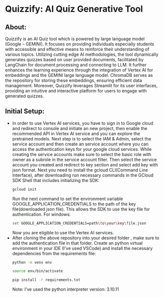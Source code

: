 # Quizzify: AI Quiz Generative Tool
## About:
Quizzify is an AI Quiz tool which is powered by large language model (Google – GEMINI). It focuses on providing individuals especially students with accessible and effective means to reinforce their understanding of various topics. Utilizing cutting edge AI methodologies, the tool dynamically generates quizzes based on user provided documents, facilitated by LangChain for document processing and connecting to LLM. It further enhances the learning experience through the integration of Vertex AI for embeddings and the GEMINI large language model. ChromaDB serves as the repository for storing these embeddings, ensuring efficient data management. Moreover, Quizzify leverages Streamlit for its user interfaces, providing an intuitive and interactive platform for users to engage with generated quizzes.
## Initial Setup:
* In order to use Vertex AI services, you have to sign in to Google cloud and redirect to console and initiate an new project, then enable the recommended API in Vertex AI service and you can explore the pretrained models. Next step is to select the IAM & Admin, select the service account and then create an service account where you can access the authentication keys for your google cloud services. While creating the service accounts make sure to select the basic role with owner as a subrole in the service account filter. Then select the service account you created and redirect to key section and select add key with json format. Next you need to install the gcloud CLI(Command Line Interface), after downloading run necessary commands in the GCloud SDK Shell that includes initializing the SDK: 
  ```sh
  gcloud init
  ```
  Run the next command to set the environment variable GOOGLE_APPLICATION_CREDENTIALS to the path of the key file(downloaded json file). This allows the SDK to use the key file for authentication.
  For windows:
  ```sh
  set GOOGLE_APPLICATION_CREDENTIALS=path\to\your\key\file.json
  ```
  Now you are eligible to use the Vertex AI services.
* After cloning the above repository into your desired folder , make sure to add the authentication file in that folder. Create an python virtual environment in your IDE (I've used VSCode) and install the necessary dependencies from the requirements file:
  ```sh
  python -m venv env
  ```
  ```sh
  source env/bin/activate
  ```
  ```sh
  pip install -r requirements.txt
  ```
  Note: I've used the python interpreter version: 3.10.11
